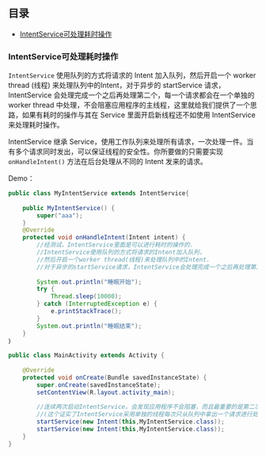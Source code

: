 ## 目录

- [IntentService可处理耗时操作](#intentservice可处理耗时操作)







### IntentService可处理耗时操作

`IntentService` 使用队列的方式将请求的 Intent 加入队列，然后开启一个 worker thread (线程) 来处理队列中的Intent，对于异步的 startService 请求，IntentService 会处理完成一个之后再处理第二个，每一个请求都会在一个单独的 worker thread 中处理，不会阻塞应用程序的主线程，这里就给我们提供了一个思路，如果有耗时的操作与其在 Service 里面开启新线程还不如使用 IntentService 来处理耗时操作。



IntentService 继承 Service，使用工作队列来处理所有请求，一次处理一件。当有多个请求同时发出，可以保证线程的安全性。你所要做的只需要实现 `onHandleIntent()` 方法在后台处理从不同的 Intent 发来的请求。



Demo：

```Java
public class MyIntentService extends IntentService{  
  
    public MyIntentService() {  
        super("aaa");  
    }  
    @Override  
    protected void onHandleIntent(Intent intent) {  
        //经测试，IntentService里面是可以进行耗时的操作的.  
        //IntentService使用队列的方式将请求的Intent加入队列，  
        //然后开启一个worker thread(线程)来处理队列中的Intent.  
        //对于异步的startService请求，IntentService会处理完成一个之后再处理第二个.  
          
        System.out.println("睡眠开始");  
        try {  
            Thread.sleep(10000);  
        } catch (InterruptedException e) {  
            e.printStackTrace();  
        }  
        System.out.println("睡眠结束");  
    }         
｝  
  
public class MainActivity extends Activity {  
  
    @Override  
    protected void onCreate(Bundle savedInstanceState) {  
        super.onCreate(savedInstanceState);  
        setContentView(R.layout.activity_main);  
          
        //连续两次启动IntentService，会发现应用程序不会阻塞，而且最重要的是第二次的请求会在第一个请求结束   之后运行  
        //(这个证实了IntentService采用单独的线程每次只从队列中拿出一个请求进行处理)  
        startService(new Intent(this,MyIntentService.class));  
        startService(new Intent(this,MyIntentService.class));  
    }  
}  

```

